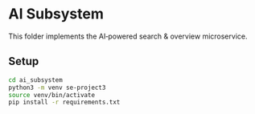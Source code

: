 # AI Subsystem

This folder implements the AI‑powered search & overview microservice.

## Setup

```bash
cd ai_subsystem
python3 -m venv se-project3
source venv/bin/activate
pip install -r requirements.txt
